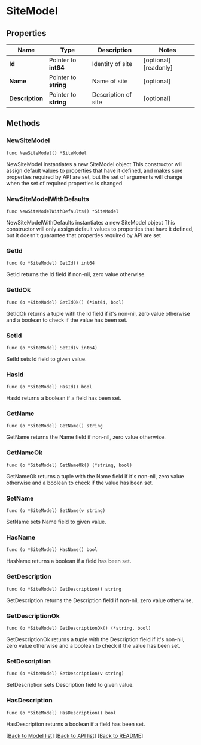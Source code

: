 # SiteModel

## Properties

Name | Type | Description | Notes
------------ | ------------- | ------------- | -------------
**Id** | Pointer to **int64** | Identity of site | [optional] [readonly] 
**Name** | Pointer to **string** | Name of site | [optional] 
**Description** | Pointer to **string** | Description of site | [optional] 

## Methods

### NewSiteModel

`func NewSiteModel() *SiteModel`

NewSiteModel instantiates a new SiteModel object
This constructor will assign default values to properties that have it defined,
and makes sure properties required by API are set, but the set of arguments
will change when the set of required properties is changed

### NewSiteModelWithDefaults

`func NewSiteModelWithDefaults() *SiteModel`

NewSiteModelWithDefaults instantiates a new SiteModel object
This constructor will only assign default values to properties that have it defined,
but it doesn't guarantee that properties required by API are set

### GetId

`func (o *SiteModel) GetId() int64`

GetId returns the Id field if non-nil, zero value otherwise.

### GetIdOk

`func (o *SiteModel) GetIdOk() (*int64, bool)`

GetIdOk returns a tuple with the Id field if it's non-nil, zero value otherwise
and a boolean to check if the value has been set.

### SetId

`func (o *SiteModel) SetId(v int64)`

SetId sets Id field to given value.

### HasId

`func (o *SiteModel) HasId() bool`

HasId returns a boolean if a field has been set.

### GetName

`func (o *SiteModel) GetName() string`

GetName returns the Name field if non-nil, zero value otherwise.

### GetNameOk

`func (o *SiteModel) GetNameOk() (*string, bool)`

GetNameOk returns a tuple with the Name field if it's non-nil, zero value otherwise
and a boolean to check if the value has been set.

### SetName

`func (o *SiteModel) SetName(v string)`

SetName sets Name field to given value.

### HasName

`func (o *SiteModel) HasName() bool`

HasName returns a boolean if a field has been set.

### GetDescription

`func (o *SiteModel) GetDescription() string`

GetDescription returns the Description field if non-nil, zero value otherwise.

### GetDescriptionOk

`func (o *SiteModel) GetDescriptionOk() (*string, bool)`

GetDescriptionOk returns a tuple with the Description field if it's non-nil, zero value otherwise
and a boolean to check if the value has been set.

### SetDescription

`func (o *SiteModel) SetDescription(v string)`

SetDescription sets Description field to given value.

### HasDescription

`func (o *SiteModel) HasDescription() bool`

HasDescription returns a boolean if a field has been set.


[[Back to Model list]](../README.md#documentation-for-models) [[Back to API list]](../README.md#documentation-for-api-endpoints) [[Back to README]](../README.md)


